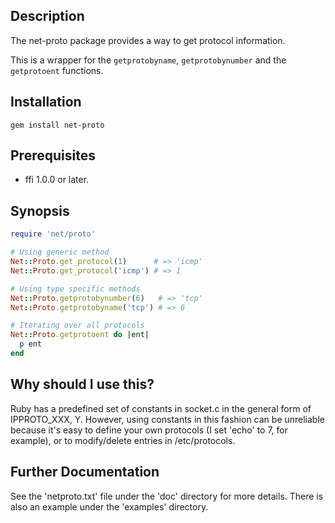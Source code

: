 ## Description
The net-proto package provides a way to get protocol information.

This is a wrapper for the `getprotobyname`, `getprotobynumber` and
the `getprotoent` functions.

## Installation
`gem install net-proto`

## Prerequisites
* ffi 1.0.0 or later.

## Synopsis
```ruby
require 'net/proto'

# Using generic method
Net::Proto.get_protocol(1)      # => 'icmp'
Net::Proto.get_protocol('icmp') # => 1

# Using type specific methods
Net::Proto.getprotobynumber(6)   # => 'tcp'
Net::Proto.getprotobyname('tcp') # => 6

# Iterating over all protocols
Net::Proto.getprotoent do |ent|
  p ent
end
```

## Why should I use this?
Ruby has a predefined set of constants in socket.c in the general form of
IPPROTO_XXX, Y.  However, using constants in this fashion can be unreliable
because it's easy to define your own protocols (I set 'echo' to 7, for
example), or to modify/delete entries in /etc/protocols.

## Further Documentation
See the 'netproto.txt' file under the 'doc' directory for more details.  There
is also an example under the 'examples' directory.
